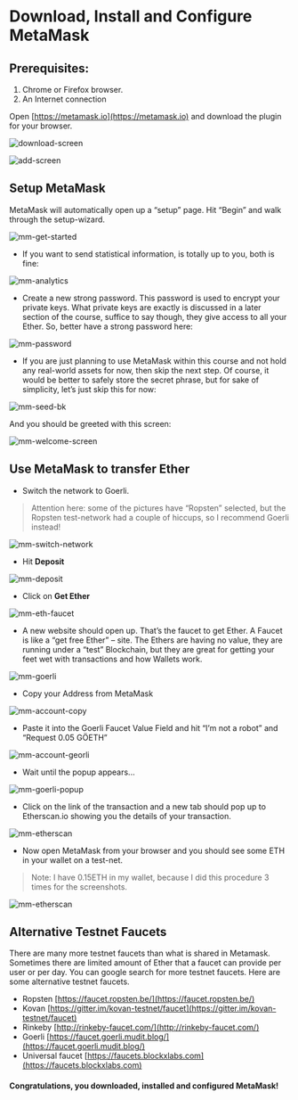 # Download, Install and Configure MetaMask

## Prerequisites:
1. Chrome or Firefox browser.
2. An Internet connection

Open [https://metamask.io](https://metamask.io) and download the plugin for your browser.

![download-screen](./assets/images/image1.png)

![add-screen](./assets/images/image2.png)

## Setup MetaMask

MetaMask will automatically open up a “setup” page. Hit “Begin” and walk through the setup-wizard.

![mm-get-started](./assets/images/image3.png)

- If you want to send statistical information, is totally up to you, both is fine:

![mm-analytics](./assets/images/image4.png)

- Create a new strong password. This password is used to encrypt your private keys. What private keys are
exactly is discussed in a later section of the course, suffice to say though, they give access to all your
Ether. So, better have a strong password here:

![mm-password](./assets/images/image5.png)

- If you are just planning to use MetaMask within this course and not hold any real-world assets for now,
then skip the next step. Of course, it would be better to safely store the secret phrase, but for sake of
simplicity, let’s just skip this for now:

![mm-seed-bk](./assets/images/image6.png)

And you should be greeted with this screen:

![mm-welcome-screen](./assets/images/image7.png)

## Use MetaMask to transfer Ether
- Switch the network to Goerli. 
>Attention here: some of the pictures have “Ropsten” selected, but the Ropsten test-network had a couple of hiccups, so I recommend Goerli instead!

![mm-switch-network](./assets/images/image9.png)

- Hit **Deposit**

![mm-deposit](./assets/images/image10.png)

- Click on **Get Ether**

![mm-eth-faucet](./assets/images/image11.png)

- A new website should open up. That’s the faucet to get Ether. A Faucet is like a “get free Ether” – site.
The Ethers are having no value, they are running under a “test” Blockchain, but they are great for getting
 your feet wet with transactions and how Wallets work.

![mm-goerli](./assets/images/image8.png)

- Copy your Address from MetaMask

![mm-account-copy](./assets/images/image13.png)

- Paste it into the Goerli Faucet Value Field and hit “I’m not a robot” and “Request 0.05 GÖETH”

![mm-account-georli](./assets/images/image14.png)

- Wait until the popup appears...

![mm-goerli-popup](./assets/images/image15.png)

- Click on the link of the transaction and a new tab should pop up to Etherscan.io showing you the details of your transaction.

![mm-etherscan](./assets/images/image16.png)

- Now open MetaMask from your browser and you should see some ETH in your wallet on a test-net.
> Note: I have 0.15ETH in my wallet, because I did this procedure 3 times for the screenshots.

![mm-etherscan](./assets/images/image17.png)

## Alternative Testnet Faucets
There are many more testnet faucets than what is shared in Metamask. Sometimes there are limited
amount of Ether that a faucet can provide per user or per day. You can google search for more testnet
faucets. Here are some alternative testnet faucets.

- Ropsten [https://faucet.ropsten.be/](https://faucet.ropsten.be/)
- Kovan [https://gitter.im/kovan-testnet/faucet](https://gitter.im/kovan-testnet/faucet)
- Rinkeby [http://rinkeby-faucet.com/](http://rinkeby-faucet.com/)
- Goerli [https://faucet.goerli.mudit.blog/](https://faucet.goerli.mudit.blog/)
- Universal faucet [https://faucets.blockxlabs.com](https://faucets.blockxlabs.com)

#### Congratulations, you downloaded, installed and configured MetaMask!